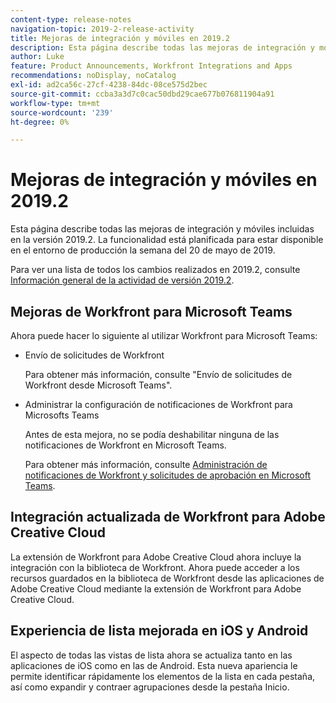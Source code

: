 ```yaml
---
content-type: release-notes
navigation-topic: 2019-2-release-activity
title: Mejoras de integración y móviles en 2019.2
description: Esta página describe todas las mejoras de integración y móviles incluidas en la versión 2019.2. La funcionalidad está planificada para estar disponible en el entorno de producción la semana del 20 de mayo de 2019.
author: Luke
feature: Product Announcements, Workfront Integrations and Apps
recommendations: noDisplay, noCatalog
exl-id: ad2ca56c-27cf-4238-84dc-08ce575d2bec
source-git-commit: ccba3a3d7c0cac50dbd29cae677b076811904a91
workflow-type: tm+mt
source-wordcount: '239'
ht-degree: 0%

---
```


# Mejoras de integración y móviles en 2019.2

Esta página describe todas las mejoras de integración y móviles incluidas en la versión 2019.2. La funcionalidad está planificada para estar disponible en el entorno de producción la semana del 20 de mayo de 2019.

Para ver una lista de todos los cambios realizados en 2019.2, consulte [Información general de la actividad de versión 2019.2](../../../../product-announcements/product-releases/quarterly-release-archive/2019.2-release-activity/2019.2-release-activity-overview.md).

## Mejoras de Workfront para Microsoft Teams

Ahora puede hacer lo siguiente al utilizar Workfront para Microsoft Teams:

* Envío de solicitudes de Workfront

  Para obtener más información, consulte &quot;Envío de solicitudes de Workfront desde Microsoft Teams&quot;.

* Administrar la configuración de notificaciones de Workfront para Microsofts Teams

  Antes de esta mejora, no se podía deshabilitar ninguna de las notificaciones de Workfront en Microsoft Teams.

  Para obtener más información, consulte [Administración de notificaciones de Workfront y solicitudes de aprobación en Microsoft Teams](../../../../workfront-integrations-and-apps/using-workfront-with-microsoft-teams/manage-wf-notifications-approval-requests-ms-teams.md).

## Integración actualizada de Workfront para Adobe Creative Cloud

La extensión de Workfront para Adobe Creative Cloud ahora incluye la integración con la biblioteca de Workfront. Ahora puede acceder a los recursos guardados en la biblioteca de Workfront desde las aplicaciones de Adobe Creative Cloud mediante la extensión de Workfront para Adobe Creative Cloud.

## Experiencia de lista mejorada en iOS y Android

El aspecto de todas las vistas de lista ahora se actualiza tanto en las aplicaciones de iOS como en las de Android. Esta nueva apariencia le permite identificar rápidamente los elementos de la lista en cada pestaña, así como expandir y contraer agrupaciones desde la pestaña Inicio.

